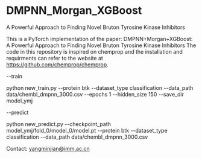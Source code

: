 # DMPNN_Morgan_XGBoost
A Powerful Approach to  Finding Novel Bruton Tyrosine Kinase Inhibitors

This is a PyTorch implementation of the paper: DMPNN+Morgan+XGBoost: A Powerful Approach to  Finding Novel Bruton Tyrosine Kinase Inhibitors
The code in this repository is inspired on chemprop and the installation and requirments can refer to the website at https://github.com/chemprop/chemprop.

--train

python new_train.py --protein btk --dataset_type classification --data_path data/chembl_dmpnn_3000.csv --epochs 1 --hidden_size 150 --save_dir model_ymj 

--predict

python new_predict.py --checkpoint_path model_ymj/fold_0/model_0/model.pt --protein btk --dataset_type classification --data_path data/chembl_dmpnn_3000.csv 


Contact: yangminjian@imm.ac.cn
